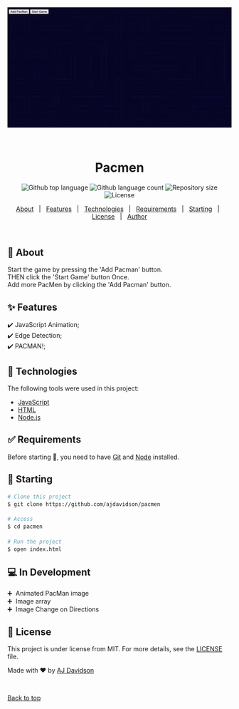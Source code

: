 <div align="center" id="top"> 
  <img src="app.gif" alt="Pacmen" />

  &#xa0;

  <!-- <a href="https://pacmen.netlify.app">Demo</a> -->
</div>

<h1 align="center">Pacmen</h1>

<p align="center">
  <img alt="Github top language" src="https://img.shields.io/github/languages/top/ajdavidson/pacmen?color=56BEB8">

  <img alt="Github language count" src="https://img.shields.io/github/languages/count/ajdavidson/pacmen?color=56BEB8">

  <img alt="Repository size" src="https://img.shields.io/github/repo-size/ajdavidson/pacmen?color=56BEB8">

  <img alt="License" src="https://img.shields.io/github/license/ajdavidson/pacmen?color=56BEB8">

  <!-- <img alt="Github issues" src="https://img.shields.io/github/issues/ajdavidson/pacmen?color=56BEB8" /> -->

  <!-- <img alt="Github forks" src="https://img.shields.io/github/forks/ajdavidson/pacmen?color=56BEB8" /> -->

  <!-- <img alt="Github stars" src="https://img.shields.io/github/stars/ajdavidson/pacmen?color=56BEB8" /> -->
</p>

<!-- Status -->

<!-- <h4 align="center"> 
	🚧  Pacmen 🚀 Under construction...  🚧
</h4> 

<hr> -->

<p align="center">
  <a href="#dart-about">About</a> &#xa0; | &#xa0; 
  <a href="#sparkles-features">Features</a> &#xa0; | &#xa0;
  <a href="#rocket-technologies">Technologies</a> &#xa0; | &#xa0;
  <a href="#white_check_mark-requirements">Requirements</a> &#xa0; | &#xa0;
  <a href="#checkered_flag-starting">Starting</a> &#xa0; | &#xa0;
  <a href="#memo-license">License</a> &#xa0; | &#xa0;
  <a href="https://github.com/ajdavidson" target="_blank">Author</a>
</p>

<br>

## :dart: About ##

Start the game by pressing the 'Add Pacman' button.\
THEN click the 'Start Game' button Once.\
Add more PacMen by clicking the 'Add Pacman' button.

## :sparkles: Features ##

:heavy_check_mark: JavaScript Animation;\
:heavy_check_mark: Edge Detection;\
:heavy_check_mark: PACMAN!;

## :rocket: Technologies ##

The following tools were used in this project:

- [JavaScript](https://www.ecma-international.org/)
- [HTML](https://whatwg.org/)
- [Node.js](https://nodejs.org/en/)

## :white_check_mark: Requirements ##

Before starting :checkered_flag:, you need to have [Git](https://git-scm.com) and [Node](https://nodejs.org/en/) installed.

## :checkered_flag: Starting ##

```bash
# Clone this project
$ git clone https://github.com/ajdavidson/pacmen

# Access
$ cd pacmen

# Run the project
$ open index.html

```
## :computer: In Development ##

:heavy_plus_sign:&nbsp; Animated PacMan image\
:heavy_plus_sign:&nbsp; Image array\
:heavy_plus_sign:&nbsp; Image Change on Directions

## :memo: License ##

This project is under license from MIT. For more details, see the [LICENSE](LICENSE.md) file.

Made with :heart: by <a href="https://github.com/ajdavidson" target="_blank">AJ Davidson</a>

&#xa0;

<a href="#top">Back to top</a>
